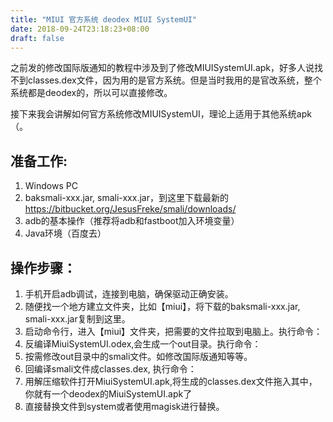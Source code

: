 ```yaml
---
title: "MIUI 官方系统 deodex MIUI SystemUI"
date: 2018-09-24T23:18:23+08:00
draft: false
---
```


之前发的修改国际版通知的教程中涉及到了修改MIUISystemUI.apk，好多人说找不到classes.dex文件，因为用的是官方系统。但是当时我用的是官改系统，整个系统都是deodex的，所以可以直接修改。

接下来我会讲解如何官方系统修改MIUISystemUI，理论上适用于其他系统apk（。

## 准备工作:
1. Windows PC
2. baksmali-xxx.jar, smali-xxx.jar，到这里下载最新的 https://bitbucket.org/JesusFreke/smali/downloads/
3. adb的基本操作（推荐将adb和fastboot加入环境变量）
4. Java环境（百度去）
## 操作步骤：
1. 手机开启adb调试，连接到电脑，确保驱动正确安装。
2. 随便找一个地方建立文件夹，比如【miui】，将下载的baksmali-xxx.jar, smali-xxx.jar复制到这里。
3. 启动命令行，进入【miui】文件夹，把需要的文件拉取到电脑上。执行命令：
4. 反编译MiuiSystemUI.odex,会生成一个out目录。执行命令：
5. 按需修改out目录中的smali文件。如修改国际版通知等等。
6. 回编译smali文件成classes.dex, 执行命令：
7. 用解压缩软件打开MiuiSystemUI.apk,将生成的classes.dex文件拖入其中，你就有一个deodex的MiuiSystemUI.apk了
8. 直接替换文件到system或者使用magisk进行替换。